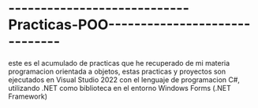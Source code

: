 # ----------------------------Practicas-POO------------------------------
este es el acumulado de practicas que he recuperado
de mi materia programacion orientada a objetos,
estas practicas y proyectos son ejecutados
en Visual Studio 2022 con el lenguaje de
programacion C#, utilizando .NET como biblioteca en el
entorno Windows Forms (.NET Framework)
